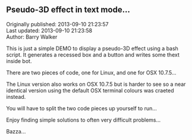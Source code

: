 ##  Pseudo-3D effect in text mode...   
Originally published: 2013-09-10 21:23:57  
Last updated: 2013-09-10 21:23:58  
Author: Barry Walker  
  
This is just a simple DEMO to display a pseudo-3D effect using a bash script.
It generates a recessed box and a button and writes some thext inside bot.

There are two pieces of code, one for Linux, and one for OSX 10.7.5...

The Linux version also works on OSX 10.7.5 but is harder to see so a near
identical version using the default OSX terminal colours was craeted instead.

You will have to split the two code pieces up yourself to run...

Enjoy finding simple solutions to often very difficult problems...

Bazza...